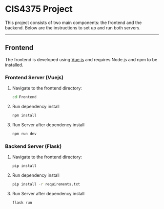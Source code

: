 # CIS4375 Project

This project consists of two main components: the frontend and the backend. Below are the instructions to set up and run both servers.

---

## Frontend

The frontend is developed using [Vue.js](https://vuejs.org/) and requires Node.js and npm to be installed.

### Frontend Server (Vuejs)

1. Navigate to the frontend directory:
   ```bash
   cd Frontend
   
2. Run dependency install
    ```bash
    npm install
    
3. Run Server after dependency install
    ```bash
    npm run dev

### Backend Server (Flask)

1. Navigate to the frontend directory:
   ```bash
   pip install
   
2. Run dependency install
    ```bash
    pip install -r requirements.txt
    
3. Run Server after dependency install
    ```bash
    flask run

